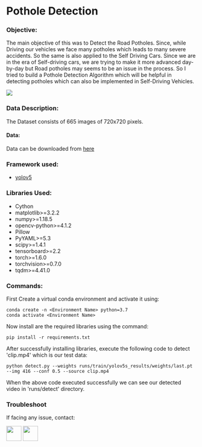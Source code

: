 # Pothole Detection
### Objective:
The main objective of this was to Detect the Road Potholes. Since, while Driving our vehicles we face many potholes which leads to many severe accidents. So the same is also applied to the Self Driving Cars. Since we are in the era of Self-driving cars, we are trying to make it more advanced day-by-day but Road potholes may seems to be an issue in the process. So I tried to build a Pothole Detection Algorithm which will be helpful in detecting potholes which can also be implemented in Self-Driving Vehicles.


<img src="https://github.com/anon-cypher/PotholeDetection/blob/main/Animated%20GIF-downsized_large.gif?raw=true" />


### Data Description:
The Dataset consists of 665 images of 720x720 pixels.
#### Data:
Data can be downloaded from [here](https://public.roboflow.com/object-detection/pothole/1 "Pothole Dataset")

### Framework used:
* [yolov5](https://github.com/ultralytics/yolov5 "Yolov5")

### Libraries Used:
* Cython
* matplotlib>=3.2.2
* numpy>=1.18.5
* opencv-python>=4.1.2
* Pillow
* PyYAML>=5.3
* scipy>=1.4.1
* tensorboard>=2.2
* torch>=1.6.0
* torchvision>=0.7.0
* tqdm>=4.41.0

### Commands:
First Create a virtual conda environment and activate it using:

```
conda create -n <Environment Name> python=3.7
conda activate <Environment Name>
```

Now install are the required libraries using the command:

```
pip install -r requirements.txt
```

After successfully installing libraries, execute the following code to detect 'clip.mp4' which is our test data:

```
python detect.py --weights runs/train/yolov5s_results/weights/last.pt --img 416 --conf 0.5 --source clip.mp4
```

When the above code executed successfully we can see our detected video in 'runs/detect' directory.

### Troubleshoot
If facing any issue, contact:

<a href = 'https://www.linkedin.com/in/anon-cypher'> <img width = '40px' align= 'center' src="https://cdn4.iconfinder.com/data/icons/social-messaging-ui-color-shapes-2-free/128/social-linkedin-circle-512.png"/></a>
  </t></t>
<a href = 'https://www.instagram.com/anon.cypher'> <img width = '40px' align= 'center' src="https://cdn2.iconfinder.com/data/icons/social-media-2285/512/1_Instagram_colored_svg_1-512.png"/></a>

